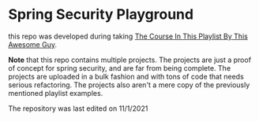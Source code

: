 # Spring Security Playground

this repo was developed during taking [The Course In This Playlist By This Awesome Guy](https://https://www.youtube.com/playlist?list=PLEocw3gLFc8XRaRBZkhBEZ_R3tmvfkWZz).

**Note** that this repo contains multiple projects.
The projects are just a proof of concept for spring security, and are far from being complete.
The projects are uploaded in a bulk fashion and with tons of code
that needs serious refactoring. The projects also aren't a mere copy of the previously mentioned playlist examples.

The repository was last edited on 11/1/2021

